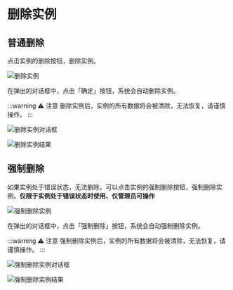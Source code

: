 # 删除实例

## 普通删除

点击实例的删除按钮，删除实例。

![删除实例](/guide/maintenance/instances/delete1.webp)

在弹出的对话框中，点击「确定」按钮，系统会自动删除实例。

:::warning ⚠️ 注意
删除实例后，实例的所有数据将会被清除，无法恢复，请谨慎操作。
:::

![删除实例对话框](/guide/maintenance/instances/delete2.webp)

![删除实例结果](/guide/maintenance/instances/delete3.webp)

## 强制删除

如果实例处于错误状态，无法删除，可以点击实例的强制删除按钮，强制删除实例。**仅限于实例处于错误状态时使用、仅管理员可操作**

![强制删除实例](/guide/maintenance/instances/delete4.webp)

在弹出的对话框中，点击「强制删除」按钮，系统会自动强制删除实例。

:::warning ⚠️ 注意
强制删除实例后，实例的所有数据将会被清除，无法恢复，请谨慎操作。
:::

![强制删除实例对话框](/guide/maintenance/instances/delete5.webp)

![强制删除实例结果](/guide/maintenance/instances/delete6.webp)